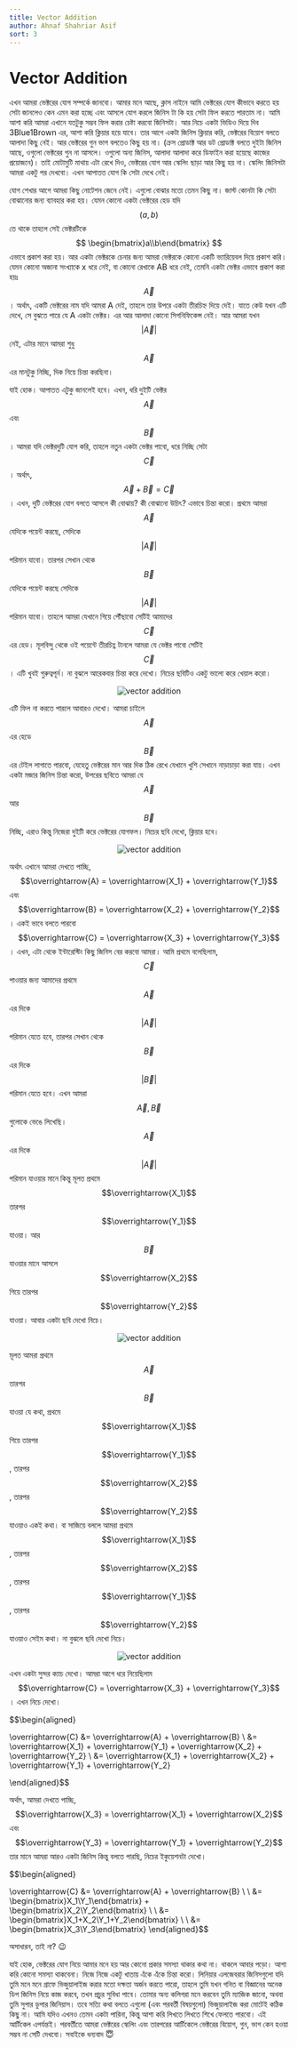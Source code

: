 ```yaml
---
title: Vector Addition
author: Ahnaf Shahriar Asif
sort: 3
---
```


# Vector Addition

এখন আমরা ভেক্টরের যোগ সম্পর্কে জানবো। আমার মনে আছে, ক্লাস নাইনে আমি ভেক্টরের যোগ কীভাবে করতে হয় সেটা জানলেও কেন এমন করা হচ্ছে এবং আসলে যোগ করলে জিনিস টা কি হয় সেটা ফিল করতে পারতাম না। আমি আশা করি আমরা এখানে যতটুকু সম্ভব ফিল করার চেষ্টা করবো জিনিসটা। আর নিচে একটা ভিডিও দিয়ে দিব 3Blue1Brown এর, আশা করি ক্লিয়ার হয়ে যাবে। তার আগে একটা জিনিস ক্লিয়ার করি, ভেক্টরের বিয়োগ বলতে আলাদা কিছু নেই। আর ভেক্টরের গুন ভাগ বলতেও কিছু হয় না। (ক্রস প্রোডাক্ট আর ডট প্রোডাক্ট বলতে দুইটা জিনিস আছে, ওগুলো ভেক্টরের গুন না আসলে। ওগুলো অন্য জিনিস, আলাদা আলাদা করে ডিফাইন করা হয়েছে কাজের প্রয়োজনে)। তাই মোটামুটি মাথায় এটা রেখে দিও, ভেক্টরের যোগ আর স্কেলিং ছাড়া আর কিছু হয় না। স্কেলিং জিনিসটা আমরা একটু পর দেখবো। এখন আপাতত যোগ কি সেটা দেখে নেই। 

যোগ শেখার আগে আমরা কিছু নোটেশন জেনে নেই। এগুলো বোঝার মতো তেমন কিছু না। জাস্ট কোনটা কি সেটা বোঝানোর জন্য ব্যাবহার করা হয়। যেমন কোনো একটা ভেক্টরের হেড যদি $$(a, b)$$ তে থাকে তাহলে সেই ভেক্টরটিকে $$ \begin{bmatrix}a\\b\end{bmatrix} $$ এভাবে প্রকাশ করা হয়। আর একটা ভেক্টরকে চেনার জন্য আমরা ভেক্টরকে কোনো একটি ভ্যারিয়েবল দিয়ে প্রকাশ করি। যেমন কোনো অজানা সংখ্যাকে x ধরে নেই, বা কোনো রেখাকে AB ধরে নেই, তেমনি একটা ভেক্টর এভাবে প্রকাশ করা হয়ঃ $$\overrightarrow{A}$$। অর্থাৎ, একটি ভেক্টরের নাম যদি আমরা A দেই, তাহলে তার উপরে একটা তীরচিহ্ন দিয়ে দেই। যাতে কেউ যখন এটি দেখে, সে বুঝতে পারে যে A একটা ভেক্টর। এর আর আলাদা কোনো সিগনিফিকেন্স নেই। আর আমরা যখন $$\left\lvert \overrightarrow{A} \right\rvert$$ নেই, এটার মানে আমরা শুধু $$\overrightarrow{A}$$ এর মানটুকু নিচ্ছি, দিক নিয়ে চিন্তা করছিনা। 

যাই হোক। আপাতত এটুকু জানলেই হবে। এখন, ধরি দুইটি ভেক্টর $$\overrightarrow{A}$$ এবং $$\overrightarrow{B}$$। আমরা যদি ভেক্টরদুটি যোগ করি, তাহলে নতুন একটা ভেক্টর পাবো, ধরে নিচ্ছি সেটা $$\overrightarrow{C}$$। অর্থাৎ, $$\overrightarrow{A} + \overrightarrow{B} = \overrightarrow{C}$$। এখন, দুটি ভেক্টরের যোগ বলতে আসলে কী বোঝায়? কী বোঝানো উচিৎ? এভাবে চিন্তা করো। প্রথমে আমরা $$\overrightarrow{A}$$ যেদিকে পয়েন্ট করছে, সেদিকে $$\left\lvert \overrightarrow{A} \right\rvert$$ পরিমান যাবো। তারপর সেখান থেকে $$\overrightarrow{B}$$ যেদিকে পয়েন্ট করছে সেদিকে $$\left\lvert \overrightarrow{A} \right\rvert$$ পরিমান যাবো। তাহলে আমরা যেখানে গিয়ে পৌঁছাবো সেটিই আমাদের $$\overrightarrow{C}$$ এর হেড। মূলবিন্দু থেকে ওই পয়েন্টে তীরচিহ্ণ টানলে আমরা যে ভেক্টর পাবো সেটিই $$\overrightarrow{C}$$। এটি খুবই গুরুত্বপূর্ন। না বুঝলে আরেকবার চিন্তা করে দেখো। নিচের ছবিটিও একটু ভালো করে খেয়াল করো।

<center>
  <img src="{{site.baseurl}}/assets/images/vector_addition.PNG" alt = "vector addition">
</center>

এটি ফিল না করতে পারলে আবারও দেখো। আমরা চাইলে $$\overrightarrow{A}$$ এর হেডে $$\overrightarrow{B}$$ এর টেইল লাগাতে পারবো, যেহেতু ভেক্টরের মান আর দিক ঠিক রেখে যেখানে খুশি সেখানে নাড়াচাড়া করা যায়। এখন একটা মজার জিনিস চিন্তা করো, উপরের ছবিতে আমরা যে $$\overrightarrow{A}$$ আর $$\overrightarrow{B}$$ নিচ্ছি, এরাও কিন্তু নিজেরা দুইটি করে ভেক্টরের যোগফল। নিচের ছবি দেখো, ক্লিয়ার হবে।

<center>
  <img src="{{site.baseurl}}/assets/images/vector_addition_2.PNG" alt = "vector addition">
</center>

অর্থাৎ এখানে আমরা দেখতে পাচ্ছি, $$\overrightarrow{A} = \overrightarrow{X_1} + \overrightarrow{Y_1}$$ এবং $$\overrightarrow{B} = \overrightarrow{X_2} + \overrightarrow{Y_2}$$। একই ভাবে বলতে পারবো $$\overrightarrow{C} = \overrightarrow{X_3} + \overrightarrow{Y_3}$$। এখন, এটা থেকে ইন্টারেস্টিং কিছু জিনিস বের করবো আমরা। আমি প্রথমে বলেছিলাম, $$\overrightarrow{C}$$ পাওয়ার জন্য আমাদের প্রথমে $$\overrightarrow{A}$$ এর দিকে $$\left\lvert \overrightarrow{A} \right\rvert$$ পরিমান যেতে হবে, তারপর সেখান থেকে $$\overrightarrow{B}$$ এর দিকে $$\left\lvert \overrightarrow{B} \right\rvert$$ পরিমান যেতে হবে। এখন আমরা $$\overrightarrow{A}, \overrightarrow{B}$$ গুলোকে ভেঙে লিখেছি। $$\overrightarrow{A}$$ এর দিকে $$\left\lvert \overrightarrow{A} \right\rvert$$ পরিমান যাওয়ার মানে কিন্তু মূলত প্রথমে $$\overrightarrow{X_1}$$ তারপর $$\overrightarrow{Y_1}$$ যাওয়া। আর $$\overrightarrow{B}$$ যাওয়ার মানে আসলে $$\overrightarrow{X_2}$$ গিয়ে তারপর $$\overrightarrow{Y_2}$$ যাওয়া। আবার একটা ছবি দেখো নিচে। 

<center>
  <img src="{{site.baseurl}}/assets/images/vector_addition_3.PNG" alt = "vector addition">
</center>

মূলত আমরা প্রথমে $$\overrightarrow{A}$$ তারপর $$\overrightarrow{B}$$ যাওয়া যে কথা, প্রথমে $$\overrightarrow{X_1}$$ গিয়ে তারপর $$\overrightarrow{Y_1}$$, তারপর $$\overrightarrow{X_2}$$, তারপর $$\overrightarrow{Y_2}$$ যাওয়াও একই কথা। বা সাজিয়ে বললে আমরা প্রথমে $$\overrightarrow{X_1}$$ , তারপর $$\overrightarrow{X_2}$$, তারপর $$\overrightarrow{Y_1}$$, তারপর $$\overrightarrow{Y_2}$$ যাওয়াও সেইম কথা। না বুঝলে ছবি দেখো নিচে। 

<center>
  <img src="{{site.baseurl}}/assets/images/linear_vector_addition.PNG" alt = "vector addition">
</center>

এখন একটা সুন্দর ক্যাচ দেখো। আমরা আগে ধরে নিয়েছিলাম $$\overrightarrow{C} = \overrightarrow{X_3} + \overrightarrow{Y_3}$$। এখন নিচে দেখো। 

$$\begin{aligned} 

\overrightarrow{C} &= \overrightarrow{A} + \overrightarrow{B} \\
&= \overrightarrow{X_1} + \overrightarrow{Y_1} + \overrightarrow{X_2} + \overrightarrow{Y_2} \\
&= \overrightarrow{X_1} + \overrightarrow{X_2} + \overrightarrow{Y_1} + \overrightarrow{Y_2} 

\end{aligned}$$

অর্থাৎ, আমরা দেখতে পাচ্ছি, $$\overrightarrow{X_3} = \overrightarrow{X_1} + \overrightarrow{X_2}$$ এবং $$\overrightarrow{Y_3} = \overrightarrow{Y_1} + \overrightarrow{Y_2}$$ তার মানে আমরা আরও একটা জিনিস কিন্তু বলতে পারছি, নিচের ইকুয়েশনটা দেখো। 

$$\begin{aligned} 

\overrightarrow{C} &= \overrightarrow{A} + \overrightarrow{B} \\ \\
&=  \begin{bmatrix}X_1\\Y_1\end{bmatrix}  +  \begin{bmatrix}X_2\\Y_2\end{bmatrix}  \\ \\
&=  \begin{bmatrix}X_1+X_2\\Y_1+Y_2\end{bmatrix} \\ \\
&=  \begin{bmatrix}X_3\\Y_3\end{bmatrix} 
\end{aligned}$$

অসাধারন, তাই না? :wink:

যাই হোক, ভেক্টরের যোগ নিয়ে আমার মনে হয় আর কোনো প্রকার সমস্যা থাকার কথা না। থাকলে আবার পড়ো। আশা করি কোনো সমস্যা থাকবেনা। নিজে নিজে একটু খাতায় এঁকে এঁকে চিন্তা করো। লিনিয়ার এলজেবরার জিনিসগুলো যদি তুমি মনে মনে গ্রাফে ভিজুয়ালাইজ করার মতো দক্ষতা অর্জন করতে পারো, তাহলে তুমি যখন গনিত বা বিজ্ঞানের অনেক ডিপ জিনিস নিয়ে কাজ করবে, তখন প্রচুর সুবিধা পাবে। তোমার অন্য কলিগরা মনে করবেন তুমি ম্যাজিক জানো, অথবা তুমি সুপার ডুপার জিনিয়াস। তবে সত্যি কথা বলতে এগুলো (এবং পরবর্তী বিষয়গুলো) ভিজুয়ালাইজ করা মোটেই কঠিক কিছু না। আমি যদিও এখনও তেমন একটা পারিনা, কিন্তু আশা করি লিখতে লিখতে শিখে ফেলতে পারবো। এই আর্টিকেল এপর্যন্তই। পরবর্তীতে আমরা ভেক্টরের স্কেলিং এবং তারপরের আর্টিকেলে ভেক্টরের বিয়োগ, গুন, ভাগ কেন হওয়া সম্ভব না সেটি দেখবো। সবাইকে ধন্যবাদ :innocent: